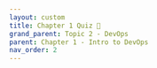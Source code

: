 ```yaml
---
layout: custom
title: Chapter 1 Quiz 📝
grand_parent: Topic 2 - DevOps
parent: Chapter 1 - Intro to DevOps
nav_order: 2
---
```


<div id="quiz">
    <link rel="stylesheet" href="https://cdnjs.cloudflare.com/ajax/libs/font-awesome/6.7.2/css/all.min.css">    
    <style>
        #quiz {
            font-family: "Segoe UI", roboto, "Helvetica Neue", arial, sans-serif;
            line-height: 1.6;
            max-width: 800px;
            margin: 0 auto;
            padding: 20px;
            color: black;
        }

        #quiz header {
            text-align: center;
            margin-bottom: 20px;
            padding-bottom: 10px;
            border-bottom: 2px solid #eee;
        }

        #quiz .chapter-name {
            font-size: 30px;
            font-weight: bold;
            text-align: left;
        }

        #quiz .container {
            background-color: #f9f9f9;
            border-radius: 8px;
            padding: 2px 20px;
            margin-bottom: 20px;
            border: 2px solid lightgray;
        }

        #quiz .quiz-info {
            justify-content: space-between;
            margin-bottom: 20px;
            font-weight: bold;
        }

        #quiz .btn {
            font-size: 16px;
            display: inline-block;
            background-color: #315EEB;
            color: white;
            padding: 10px 20px;
            text-decoration: none;
            border-radius: 5px;
            font-weight: bold;
            margin-right: 10px;
            border: none;
            cursor: pointer;
        }

        #quiz .btn:hover {
            background-color: #1046e9;
        }

        #quiz .return-link {
            color: #315EEB;
            text-decoration: none;
        }

        #quiz .return-link:hover {
            text-decoration: underline;
        }

        #quiz .actions {
            text-align: center;
            margin-top: 30px;
        }

        #quiz p + ul, h3 + ul {
            margin-top: -15px;
        }

        #quiz h2 {
            font-size: 20px;
        }

        #quiz #quiz-container {
            display: none;
        }

        #quiz .progress-container {
            width: 100%;
            background-color: #e4e4e4;
            border-radius: 10px;
            margin: 20px 0 40px;
        }

        #quiz .progress-bar {
            height: 10px;
            background-color: #7253ed;
            border-radius: 9px;
            transition: width 0.3s ease;
        }

        #quiz .question-container {
            margin-bottom: 20px;
        }

        #quiz .options {
            margin: 15px 0;
        }

        #quiz .option {
            margin: 10px 0;
            padding: 10px;
            border: 1px solid #ddd;
            border-radius: 5px;
            cursor: pointer;
        }

        #quiz .option:hover {
            background-color: #f5f5f5;
        }

        #quiz .option.disabled {
            cursor: not-allowed;
            opacity: 0.7;
        }

        #quiz .option.selected {
            background-color: #e0e0e0;
        }

        #quiz .quiz-btn, .return-btn {
            width: 160px;
            background-color: #315EEB;
            color: white;
            border: none;
            padding: 10px 15px;
            text-align: center;
            display: inline-block;
            font-size: 16px;
            margin: 10px 2px;
            cursor: pointer;
            border-radius: 5px;
        }

        #quiz .return-btn {
            background-color: white;
            color: #315EEB;
            box-shadow: inset 0 0 0 2px #315EEB;
        }

        #quiz .quiz-btn:hover {
            background-color: #1046e9;
        }

        #quiz .return-btn:hover {
            text-decoration: underline;
        }

        #quiz .feedback-correct {
            background-color: #e7f9eb;
            padding: 0 20px;
            border-radius: 5px;
            border: 1px solid #54b56b;
            margin: 25px 0;
        }

        #quiz .feedback-incorrect {
            background-color: #fff4f4;
            padding: 0 20px;
            border-radius: 5px;
            border: 1px solid #df7d87;
            margin: 25px 0;
        }

        #quiz .hidden {
            display: none;
        }

        #quiz .quiz-complete {
            text-align: center;
        }
        
        #quiz #areas-for-review {
            text-align: left;
            background-color: #fef7ed;
            border-radius: 8px;
            border: 1px solid #ebcfa8;
            margin-bottom: 20px;
        }
        
        #quiz .review-section h3 {
            margin-bottom: 5px;
        }

        #quiz .review-item {
            text-align: left;
            margin-bottom: 15px;
            padding: 15px;
            border-radius: 5px;
        }

        #quiz .review-item.correct-review {
            background-color: #e7f9eb;
            border: 1px solid #54b56b;
        }

        #quiz .review-item.incorrect-review {
            background-color: #fff4f4;
            border: 1px solid #df7d87;
        }

        #quiz .review-question {
            font-size: 18px;
            font-weight: bold;
            margin-bottom: 8px;
        }

        #quiz .user-answer {
            color: #333;
            margin-left: 25px;
        }

        #quiz .option-letter {
            font-weight: bold;
            margin-right: 8px;
        }
        
        #quiz .score-container {
            display: flex;
            align-items: center;
            justify-content: left;
            background-color: #f9f9f9;
            border-radius: 8px;
            padding: 10px 20px;
            margin: 20px 0;
            border: 2px solid lightgray;
        }

        #quiz .score-circle {
            width: 100px;
            height: 100px;
            border-radius: 50%;
            background-color: #315EEB;
            color: white;
            display: flex;
            flex-direction: column;
            align-items: center;
            justify-content: center;
            font-weight: bold;
            margin-right: 15px;
        }
        
        #quiz .score-display {
            display: flex;
            align-items: baseline;
            justify-content: center;
        }

        #quiz .score-numerator {
            font-size: 32px;
            font-weight: bold;
            line-height: 1;
        }

        #quiz .score-divider {
            font-size: 24px;
            margin: 0 2px;
            line-height: 1;
        }

        #quiz .score-denominator {
            font-size: 20px;
            line-height: 1;
        }

        #quiz .completion-message {
            text-align: left;
            margin-left: 20px;
            <!-- flex-grow: 1; -->
            <!-- justify-content: left; -->
        }
    </style>

    <div id="intro-page">
        <header>
            <div class="chapter-name">Chapter 1 - Introduction to DevOps</div>
        </header>
        
        <div class="container">
            <p>This quiz covers the key concepts from Chapter 1 - Introduction to DevOps.</p>
            <p>You'll be tested on:</p>
            <ul>
                <li>The definition and purpose of DevOps</li>
                <li>Challenges in traditional development and operations workflows</li>
                <li>Benefits of adopting a DevOps culture</li>
                <li>Key DevOps principles such as collaboration, automation, and continuous feedback</li>
            </ul>
        </div>

        <div class="quiz-info">
            <div>Number of questions: 7</div>
            <div>Estimated time: 5-7 minutes</div>
        </div>
        
        <div class="container">
            <h3>Instructions</h3>
            <ul>
                <li>Select the best answer for each multiple-choice question</li>
                <li>You'll receive immediate feedback after answering</li>
                <li>At the end, you'll see a summary of your results</li>
            </ul>
        </div>
        
        <div class="actions">
            <button id="start-quiz-btn" class="btn">Start Quiz</button>
            <a href="../index" class="return-link">Return to Chapter</a>
        </div>
    </div>
    
    <div id="quiz-container">
        <h3 style="font-weight: normal;" id="question-counter">Question 1 of 7</h3>
        <div class="progress-container">
            <div id="progress-bar" class="progress-bar"></div>
        </div>
        
        <div id="question-container" class="question-container"></div>
        
        <div id="options-container" class="options"></div>
        
        <button id="submit-btn" class="quiz-btn hidden">Submit Answer</button>
        
        <div id="feedback-container"></div>
        
        <button id="next-btn" class="quiz-btn hidden">Next Question</button>
    </div>
    
    <div id="quiz-complete" class="quiz-complete hidden">
        <div class="chapter-name">Quiz Completed!</div>
        
        <div class="score-container">
            <div class="score-circle">
                <div class="score-display">
                    <span class="score-numerator" id="score">0</span>
                    <span class="score-divider">/</span>
                    <span class="score-denominator" id="total-questions">7</span>
                </div>
                <div style="font-weight: normal;">correct</div>
            </div>
            <div class="completion-message">
                <h2 style="font-size: 24px; margin-top: 5px"></h2>
                <p></p>
            </div>
        </div>
                
        <h3 style="text-align: left; margin-top: 25px; margin-bottom: 5px;">Areas for Review</h3>
        <div id="areas-for-review">
            <ul style="margin-top: 10px; margin-left: 20px" id="review-list"></ul>
        </div>
        
        <div class="review-section">
            <h3 style="text-align: left;">Question Review</h3>
            <div id="question-review"></div>
        </div>
        
        <div>
            <button id="return-chapter" class="return-btn" onclick="window.location.href='../index'">Return to Chapter</button>
            <button id="next-chapter" class="quiz-btn" onclick="window.location.href='../../chapter-2-intro-to-ci-cd/index'">Next Chapter</button>
        </div>
    </div>

    <script type='module'>
        import { auth, db } from '../../../../../assets/js/firebase.js';
        import { ref, update } from "https://www.gstatic.com/firebasejs/11.6.0/firebase-database.js";
        import { onAuthStateChanged } from "https://www.gstatic.com/firebasejs/11.6.0/firebase-auth.js";

        const quizData = [
            {
                question: "What is DevOps?",
                options: [
                    "A programming language used for backend systems",
                    "A cloud storage solution for large codebases",
                    "A set of practices combining development and operations for better collaboration and faster delivery",
                    "A database management system"
                ],
                correctAnswer: 2,
                explanation: "DevOps helps bridge the gap between development and operations for faster, reliable delivery."
            },
            {
                question: "Which of the following is a pillar of DevOps?",
                options: [
                    "Waterfall project planning",
                    "Manual deployment processes",
                    "Collaborative culture and shared responsibility",
                    "Security reviews at the end of development"
                ],
                correctAnswer: 2,
                explanation: "DevOps promotes shared responsibility and team collaboration."
            }
        ];

        let currentQuestion = 0;
        let score = 0;
        let userAnswers = [];
        let selectedOption = null;
        let answerSubmitted = false;

        const introPage = document.getElementById('intro-page');
        const startQuizBtn = document.getElementById('start-quiz-btn');
        const questionContainer = document.getElementById('question-container');
        const optionsContainer = document.getElementById('options-container');
        const submitBtn = document.getElementById('submit-btn');
        const nextBtn = document.getElementById('next-btn');
        const feedbackContainer = document.getElementById('feedback-container');
        const questionCounter = document.getElementById('question-counter');
        const progressBar = document.getElementById('progress-bar');
        const quizContainer = document.getElementById('quiz-container');
        const quizComplete = document.getElementById('quiz-complete');
        const scoreDisplay = document.getElementById('score');
        const totalQuestionsDisplay = document.getElementById('total-questions');
        const reviewList = document.getElementById('review-list');
        const questionReview = document.getElementById('question-review');
        const returnChapterBtn = document.getElementById('return-chapter');
        const nextChapterBtn = document.getElementById('next-chapter');
        const quizInfo = document.querySelector('.quiz-info');
        
        quizInfo.innerHTML = `
            <div>Number of questions: ${quizData.length}</div>
            <div>Estimated time: ${Math.round(quizData.length * 0.75)}-${Math.ceil(quizData.length * 1.25)} minutes</div>
        `;

        startQuizBtn.addEventListener('click', () => {
            introPage.style.display = 'none';
            quizContainer.style.display = 'block';
            initQuiz();
        });

        function initQuiz() {
            showQuestion();
            totalQuestionsDisplay.textContent = quizData.length;
        }

        function showQuestion() {
            answerSubmitted = false;
            const question = quizData[currentQuestion];
            questionContainer.innerHTML = `<h3>${question.question}</h3>`;
            
            optionsContainer.innerHTML = '';
            const optionLetters = ['A', 'B', 'C', 'D'];
            question.options.forEach((option, index) => {
                const optionElement = document.createElement('div');
                optionElement.className = 'option';
                optionElement.innerHTML = `<span class="option-letter">${optionLetters[index]}.</span> ${option}`;
                optionElement.dataset.index = index;
                optionElement.addEventListener('click', selectOption);
                optionsContainer.appendChild(optionElement);
            });
            
            questionCounter.textContent = `Question ${currentQuestion + 1} of ${quizData.length}`;
            progressBar.style.width = `${(currentQuestion / quizData.length) * 100}%`;
            
            submitBtn.classList.add('hidden');
            nextBtn.classList.add('hidden');
            feedbackContainer.innerHTML = '';
            
            if (currentQuestion === quizData.length - 1) {
                nextBtn.textContent = 'See Results';
            } else {
                nextBtn.textContent = 'Next Question';
            }
        }

        function selectOption(e) {
            if (answerSubmitted) return;
            
            document.querySelectorAll('.option').forEach(option => {
                option.classList.remove('selected');
            });
            
            e.target.classList.add('selected');
            selectedOption = e.target.dataset.index;
            
            submitBtn.classList.remove('hidden');
        }

        submitBtn.addEventListener('click', () => {
            if (selectedOption === null) return;
            
            answerSubmitted = true;
            
            document.querySelectorAll('.option').forEach(option => {
                option.classList.add('disabled');
            });
            
            const question = quizData[currentQuestion];
            const selectedIndex = parseInt(selectedOption);
            const isCorrect = selectedIndex === question.correctAnswer;
            
            userAnswers.push({
                question: question.question,
                userAnswer: question.options[selectedIndex],
                correctAnswer: question.options[question.correctAnswer],
                explanation: question.explanation,
                isCorrect: isCorrect
            });
            
            if (isCorrect) {
                score++;
                showCorrectFeedback();
            } else {
                showIncorrectFeedback();
            }
            progressBar.style.width = `${((currentQuestion + 1) / quizData.length) * 100}%`;

            submitBtn.classList.add('hidden');
            nextBtn.classList.remove('hidden');
        });

        function showCorrectFeedback() {
            const question = quizData[currentQuestion];
            feedbackContainer.innerHTML = `
                <div class="feedback-correct">
                    <p style="color: green; font-size: 18px"><strong><i class="fa-solid fa-circle-check"></i> Correct!</strong></p>
                    <p><strong>You selected:</strong> ${question.options[question.correctAnswer]}</p>
                    <p style="margin-left: 20px">${question.explanation}</p>
                </div>
            `;
        }

        function showIncorrectFeedback() {
            const question = quizData[currentQuestion];
            feedbackContainer.innerHTML = `
                <div class="feedback-incorrect">
                    <p style="color: red; font-size: 18px"><strong><i class="fa-solid fa-circle-xmark"></i> Incorrect</strong></p>
                    <p><strong>You selected:</strong> ${question.options[selectedOption]}</p>
                    <p style="margin-left: 20px">${question.explanation}</p>
                    <p><strong style="color: green">Correct answer:</strong> ${question.options[question.correctAnswer]}</p>
                    <p style="margin-left: 20px">${question.explanation}</p>
                </div>
            `;
        }

        nextBtn.addEventListener('click', () => {
            currentQuestion++;
            
            if (currentQuestion < quizData.length) {
                showQuestion();
                selectedOption = null;
            } else {
                completeQuiz();
            }
        });

        function completeQuiz() {
            quizContainer.style.display = 'none';
            quizComplete.classList.remove('hidden');
            
            scoreDisplay.textContent = score;
            
            const percentage = (score / quizData.length) * 100;
            const quizName = "Introduction to Version Control";
            
            const completionMessage = document.querySelector('.completion-message h2');
            const completionSubtext = document.querySelector('.completion-message p');
            
            if (percentage >= 75) {
                completionMessage.textContent = 'Good job!';
                completionSubtext.innerHTML = `You've completed the ${quizName} quiz`;
            } else {
                completionMessage.textContent = 'Good effort';
                completionSubtext.innerHTML = `
                    <div style="margin-bottom: 8px; color: #666;">Score at least 75% to pass the quiz</div>
                    <a href="../index" class="return-link">Review this chapter</a>
                `;
                
                const reviewLink = completionSubtext.querySelector('.return-link');
                reviewLink.addEventListener('click', () => {
                    alert('Returning to chapter for review...');
                });
            }
            
            const incorrectQuestions = userAnswers.filter(answer => !answer.isCorrect);
            if (incorrectQuestions.length > 0) {
                reviewList.innerHTML = incorrectQuestions.map(q => 
                    `<li>${q.question}</li>`
                ).join('');
            } else {
                reviewList.innerHTML = "<li>No areas need review</li>";
            }
            
            questionReview.innerHTML = userAnswers.map((answer, index) => {
                return `
                    <div class="review-item ${answer.isCorrect ? 'correct-review' : 'incorrect-review'}">
                        <div class="review-question">
                            <i class="${answer.isCorrect ? 'fa-solid fa-circle-check' : 'fa-solid fa-circle-xmark'}" style="color: ${answer.isCorrect ? 'green' : 'red'}"></i>
                                Question ${index + 1}: ${answer.question}
                        </div>
                        <div class="user-answer ${answer.isCorrect ? 'correct' : 'incorrect'}">
                            Your answer: ${answer.userAnswer} ${answer.isCorrect ? '' : ''}
                        </div>
                        ${!answer.isCorrect ? `
                            <div style="color: #00ab41; margin-left: 25px">
                                Correct answer: ${answer.correctAnswer}
                            </div>
                        ` : ''}
                    </div>
                `;
            }).join('');

            onAuthStateChanged(auth, (user) => {
                if (user) {
                    const quizRef = ref(db, "users/" + user.uid + "/" + "Intro_to_DevOps");

                    let status = "Failed";
                    let passed = false
                    if (percentage >= 75) {
                        status = "Passed";
                        passed = true
                    }

                    const today = new Date();
                    const formatted = `${today.getMonth() + 1}/${today.getDate()}/${today.getFullYear()}`;

                    const outcome = score + "/" + quizData.length;

                    update(quizRef, {
                        score: outcome,
                        date: formatted,
                        passed: passed,
                        status: status
                    })
                }
            });
        }
    </script>
</div>